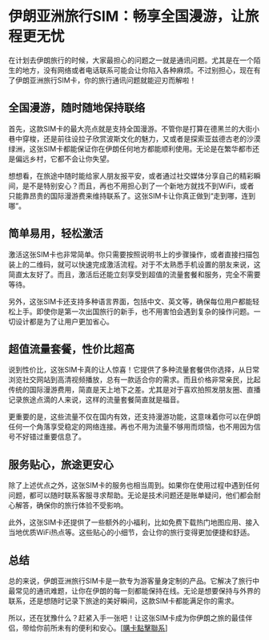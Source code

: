 # 伊朗亚洲旅行SIM：畅享全国漫游，让旅程更无忧

在计划去伊朗旅行的时候，大家最担心的问题之一就是通讯问题。尤其是在一个陌生的地方，没有网络或者电话联系可能会让你陷入各种麻烦。不过别担心，现在有了伊朗亚洲旅行SIM卡，你的旅行通讯问题就能迎刃而解啦！

## 全国漫游，随时随地保持联络

首先，这款SIM卡的最大亮点就是支持全国漫游。不管你是打算在德黑兰的大街小巷中穿梭，还是前往设拉子欣赏波斯文化的魅力，又或者是探索亚兹德古老的沙漠绿洲，这张SIM卡都能保证你在伊朗任何地方都能顺利使用。无论是在繁华都市还是偏远乡村，它都不会让你失望。

想想看，在旅途中随时能给家人朋友报平安，或者通过社交媒体分享自己的精彩瞬间，是不是特别安心？而且，再也不用担心到了一个新地方就找不到WiFi，或者只能靠昂贵的国际漫游费来维持联系了。这张SIM卡让你真正做到“走到哪，连到哪”。

## 简单易用，轻松激活

激活这张SIM卡也非常简单。你只需要按照说明书上的步骤操作，或者直接扫描包装上的二维码，就可以快速完成激活流程。对于不太熟悉手机设置的朋友来说，这简直太友好了。而且，激活后还能立刻享受到超值的流量套餐和服务，完全不需要等待。

另外，这张SIM卡还支持多种语言界面，包括中文、英文等，确保每位用户都能轻松上手。即使你是第一次出国旅行的新手，也不用害怕会遇到复杂的操作问题。一切设计都是为了让用户更加省心。

## 超值流量套餐，性价比超高

说到性价比，这张SIM卡真的让人惊喜！它提供了多种流量套餐供你选择，从日常浏览社交网站到高清视频播放，总有一款适合你的需求。而且价格非常亲民，比起传统的国际漫游费用，简直是天上地下之差。尤其是对于喜欢拍照发朋友圈、直播记录旅途点滴的人来说，这样的流量套餐简直就是福音。

更重要的是，这些流量不仅在国内有效，还支持漫游功能，这意味着你可以在伊朗任何一个角落享受稳定的网络连接。再也不用为流量不够用而烦恼，也不用因为信号不好错过重要信息了。

## 服务贴心，旅途更安心

除了上述优点之外，这张SIM卡的服务也相当周到。如果你在使用过程中遇到任何问题，都可以随时联系客服寻求帮助。无论是技术问题还是账单疑问，他们都会耐心解答，确保你的旅行体验不受影响。

此外，这张SIM卡还提供了一些额外的小福利，比如免费下载热门地图应用、接入当地优质WiFi热点等。这些贴心的小细节，会让你的旅行变得更加便捷和舒适。

## 总结

总的来说，伊朗亚洲旅行SIM卡是一款专为游客量身定制的产品。它解决了旅行中最常见的通讯难题，让你在伊朗的每一刻都能保持在线。无论是想要保持与外界的联系，还是想随时记录下旅途的美好瞬间，这款SIM卡都能满足你的需求。

所以，还在犹豫什么？赶紧入手一张吧！让这张SIM卡成为你伊朗之旅的最佳伴侣，带给你前所未有的便利和安心。[[購卡點擊聯系](https://t.me/s/esim1088)]